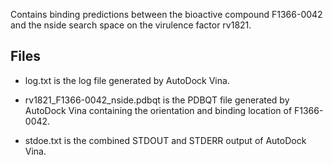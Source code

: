 Contains binding predictions between the bioactive compound F1366-0042 and the nside search space on the virulence factor rv1821.

## Files

- log.txt is the log file generated by AutoDock Vina.

- rv1821_F1366-0042_nside.pdbqt is the PDBQT file generated by AutoDock Vina containing the orientation and binding location of F1366-0042.

- stdoe.txt is the combined STDOUT and STDERR output of AutoDock Vina.

